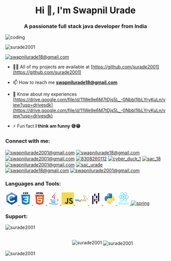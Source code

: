  <h1 align="center">Hi 👋, I'm Swapnil Urade</h1>
<h3 align="center">A passionate full stack java developer from India</h3>

<img aling="right" alt="coding" width="400" src="https://user-images.githubusercontent.com/55389276/140866485-8fb1c876-9a8f-4d6a-98dc-08c4981eaf70.gif">

<p align="left"> <img src="https://komarev.com/ghpvc/?username=surade2001&label=Profile%20views&color=0e75b6&style=flat" alt="surade2001" /> </p>

<p align="left"> <a href="https://twitter.com/swapnilurade18@gmail.com" target="blank"><img src="https://img.shields.io/twitter/follow/swapnilurade18@gmail.com?logo=twitter&style=for-the-badge" alt="swapnilurade18@gmail.com" /></a> </p>

- 👨‍💻 All of my projects are available at [https://github.com/surade2001](https://github.com/surade2001)

- 📫 How to reach me **swapnilurade18@gmail.com**

- 📄 Know about my experiences [https://drive.google.com/file/d/11We9e6M7tDjs5L_-0NbbI1IbLYryKuLn/view?usp=drivesdk](https://drive.google.com/file/d/11We9e6M7tDjs5L_-0NbbI1IbLYryKuLn/view?usp=drivesdk)

- ⚡ Fun fact **I think am funny 😅😁**

<h3 align="left">Connect with me:</h3>
<p align="left">
<a href="https://codepen.io/swapnilurade2001@gmail.com" target="blank"><img align="center" src="https://raw.githubusercontent.com/rahuldkjain/github-profile-readme-generator/master/src/images/icons/Social/codepen.svg" alt="swapnilurade2001@gmail.com" height="30" width="40" /></a>
<a href="https://twitter.com/swapnilurade18@gmail.com" target="blank"><img align="center" src="https://raw.githubusercontent.com/rahuldkjain/github-profile-readme-generator/master/src/images/icons/Social/twitter.svg" alt="swapnilurade18@gmail.com" height="30" width="40" /></a>
<a href="https://linkedin.com/in/swapnilurade2001@gmail.com" target="blank"><img align="center" src="https://raw.githubusercontent.com/rahuldkjain/github-profile-readme-generator/master/src/images/icons/Social/linked-in-alt.svg" alt="swapnilurade2001@gmail.com" height="30" width="40" /></a>
<a href="https://fb.com/8308260112" target="blank"><img align="center" src="https://raw.githubusercontent.com/rahuldkjain/github-profile-readme-generator/master/src/images/icons/Social/facebook.svg" alt="8308260112" height="30" width="40" /></a>
<a href="https://instagram.com/cyber_duck_1" target="blank"><img align="center" src="https://raw.githubusercontent.com/rahuldkjain/github-profile-readme-generator/master/src/images/icons/Social/instagram.svg" alt="cyber_duck_1" height="30" width="40" /></a>
<a href="https://www.codechef.com/users/sac_18" target="blank"><img align="center" src="https://cdn.jsdelivr.net/npm/simple-icons@3.1.0/icons/codechef.svg" alt="sac_18" height="30" width="40" /></a>
<a href="https://www.hackerrank.com/swapnilurade2001@gmail.com" target="blank"><img align="center" src="https://raw.githubusercontent.com/rahuldkjain/github-profile-readme-generator/master/src/images/icons/Social/hackerrank.svg" alt="swapnilurade2001@gmail.com" height="30" width="40" /></a>
<a href="https://www.leetcode.com/sac_urade" target="blank"><img align="center" src="https://raw.githubusercontent.com/rahuldkjain/github-profile-readme-generator/master/src/images/icons/Social/leet-code.svg" alt="sac_urade" height="30" width="40" /></a>
<a href="https://www.hackerearth.com/swapnilurade18@gmail.com" target="blank"><img align="center" src="https://raw.githubusercontent.com/rahuldkjain/github-profile-readme-generator/master/src/images/icons/Social/hackerearth.svg" alt="swapnilurade18@gmail.com" height="30" width="40" /></a>
<a href="https://auth.geeksforgeeks.org/user/swapnilurade2001@gmail.com" target="blank"><img align="center" src="https://raw.githubusercontent.com/rahuldkjain/github-profile-readme-generator/master/src/images/icons/Social/geeks-for-geeks.svg" alt="swapnilurade2001@gmail.com" height="30" width="40" /></a>
</p>

<h3 align="left">Languages and Tools:</h3>
<p align="left"> <a href="https://www.cprogramming.com/" target="_blank" rel="noreferrer"> <img src="https://raw.githubusercontent.com/devicons/devicon/master/icons/c/c-original.svg" alt="c" width="40" height="40"/> </a> <a href="https://www.w3schools.com/css/" target="_blank" rel="noreferrer"> <img src="https://raw.githubusercontent.com/devicons/devicon/master/icons/css3/css3-original-wordmark.svg" alt="css3" width="40" height="40"/> </a> <a href="https://www.w3.org/html/" target="_blank" rel="noreferrer"> <img src="https://raw.githubusercontent.com/devicons/devicon/master/icons/html5/html5-original-wordmark.svg" alt="html5" width="40" height="40"/> </a> <a href="https://www.java.com" target="_blank" rel="noreferrer"> <img src="https://raw.githubusercontent.com/devicons/devicon/master/icons/java/java-original.svg" alt="java" width="40" height="40"/> </a> <a href="https://developer.mozilla.org/en-US/docs/Web/JavaScript" target="_blank" rel="noreferrer"> <img src="https://raw.githubusercontent.com/devicons/devicon/master/icons/javascript/javascript-original.svg" alt="javascript" width="40" height="40"/> </a> <a href="https://www.mysql.com/" target="_blank" rel="noreferrer"> <img src="https://raw.githubusercontent.com/devicons/devicon/master/icons/mysql/mysql-original-wordmark.svg" alt="mysql" width="40" height="40"/> </a> <a href="https://pandas.pydata.org/" target="_blank" rel="noreferrer"> <img src="https://raw.githubusercontent.com/devicons/devicon/2ae2a900d2f041da66e950e4d48052658d850630/icons/pandas/pandas-original.svg" alt="pandas" width="40" height="40"/> </a> <a href="https://www.python.org" target="_blank" rel="noreferrer"> <img src="https://raw.githubusercontent.com/devicons/devicon/master/icons/python/python-original.svg" alt="python" width="40" height="40"/> </a> <a href="https://reactjs.org/" target="_blank" rel="noreferrer"> <img src="https://raw.githubusercontent.com/devicons/devicon/master/icons/react/react-original-wordmark.svg" alt="react" width="40" height="40"/> </a> <a href="https://spring.io/" target="_blank" rel="noreferrer"> <img src="https://www.vectorlogo.zone/logos/springio/springio-icon.svg" alt="spring" width="40" height="40"/> </a> </p>

<h3 align="left">Support:</h3>
<p><a href="https://www.buymeacoffee.com/surade2001"> <img align="left" src="https://cdn.buymeacoffee.com/buttons/v2/default-yellow.png" height="50" width="210" alt="surade2001" /></a></p><br><br>

<p><img align="left" src="https://github-readme-stats.vercel.app/api/top-langs?username=surade2001&show_icons=true&locale=en&layout=compact" alt="surade2001" /></p>

<p>&nbsp;<img align="center" src="https://github-readme-stats.vercel.app/api?username=surade2001&show_icons=true&locale=en" alt="surade2001" /></p>

<p><img align="center" src="https://github-readme-streak-stats.herokuapp.com/?user=surade2001&" alt="surade2001" /></p>
